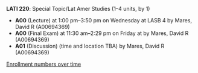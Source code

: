 **LATI 220**: Special Topic/Lat Amer Studies (1–4 units, by 1)

- **A00** (Lecture) at 1:00 pm–3:50 pm on Wednesday at LASB 4 by Mares, David R (A00694369)
- **A00** (Final Exam) at 11:30 am–2:29 pm on Friday at   by Mares, David R (A00694369)
- **A01** (Discussion) (time and location TBA) by Mares, David R (A00694369)

[Enrollment numbers over time](./LATI220.tsv)
